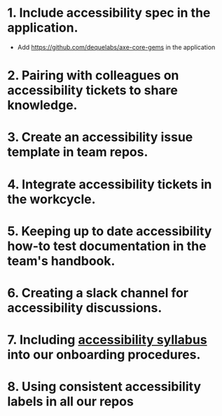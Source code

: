 # 1. Include accessibility spec in the application.
* Add https://github.com/dequelabs/axe-core-gems in the application

# 2. Pairing with colleagues on accessibility tickets to share knowledge. 
# 3. Create an accessibility issue template in team repos.
# 4. Integrate accessibility tickets in the workcycle.
# 5. Keeping up to date accessibility how-to test documentation in the team's handbook. 

# 6. Creating a slack channel for accessibility discussions.

# 7. Including [accessibility syllabus](./accessibility_syllabus.md) into our onboarding procedures.

# 8. Using consistent accessibility labels in all our repos
